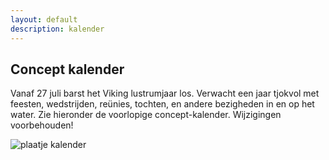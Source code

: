 ```yaml
---
layout: default
description: kalender
---
```


## Concept kalender

Vanaf 27 juli barst het Viking lustrumjaar los. Verwacht een jaar tjokvol met feesten, wedstrijden, reünies, tochten, en andere bezigheden in en op het water. Zie hieronder de voorlopige concept-kalender. Wijzigingen voorbehouden!

![plaatje kalender](https://vikinglustrum.nl/kalender/concept-kalender.png)


